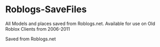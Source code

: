# Roblogs-SaveFiles

All Models and places saved from Roblogs.net.
Available for use on Old Roblox Clients from 2006-2011

Saved from Roblogs.net

